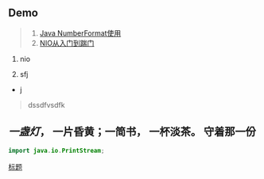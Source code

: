 ## Demo

>1. [Java NumberFormat使用](https://geek-docs.com/java/java-tutorial/numberformat.html
)
>2. [NIO从入门到踹门](https://mp.weixin.qq.com/s/GfV9w2B0mbT7PmeBS45xLw?spm=a2c6h.12873639.0.0.53064a610IXTcN)


1. nio

1. sfj

- j

>dssdfvsdfk

*一盏灯*， 一片昏黄；**一简书**， 一杯淡茶。 守着那一份
---
```java
import java.io.PrintStream;
```
[标题](www.baidu.com)
